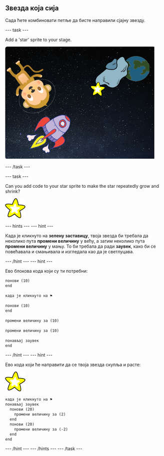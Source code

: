 ## Звезда која сија

Сада ћете комбиновати петље да бисте направили сјајну звезду.

\--- task \---

Add a 'star' sprite to your stage.

![Додавање лика звезде](images/space-star-sprite.png)

\--- /task \---

\--- task \---

Can you add code to your star sprite to make the star repeatedly grow and shrink?

![Тестирање светлуцаве звезде](images/sprite-star.png)

\--- hints \--- \--- hint \---

Када је кликнуто на **зелену заставицу**, твоја звезда би требала да неколико пута **промени величину** у већу, а затим неколико пута **промени величину** у мању. То би требала да ради **заувек**, како би се повећавала и смањивала и изгледала као да је светлуцава.

\--- /hint \--- \--- hint \---

Ево блокова кода који су ти потребни:

```blocks3
понови (10)
end

када је кликнуто на ⚑

понови (10)
end

промени величину за (10)

промени величину за (10)

понављај заувек
end
```

\--- /hint \--- \--- hint \---

Ево кода који ће направити да се твоја звезда скупља и расте:

![Лик звезде](images/sprite-star.png)

```blocks3
када је кликнуто на ⚑
понављај заувек 
  понови (20) 
    промени величину за (2)
  end
  понови (20) 
    промени величину за (-2)
  end
end

```

\--- /hint \--- \--- /hints \--- \--- /task \---